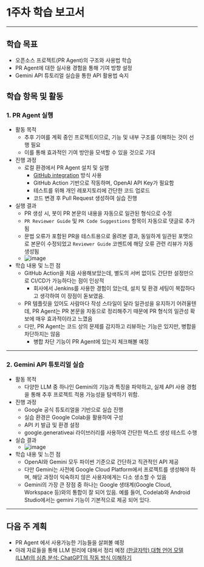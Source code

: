 # 1주차 학습 보고서

---

## 학습 목표

- 오픈소스 프로젝트(PR Agent)의 구조와 사용법 학습
- PR Agent에 대한 실사용 경험을 통해 기여 방향 설정
- Gemini API 튜토리얼 실습을 통한 API 활용법 숙지

## 학습 항목 및 활동

### 1. PR Agent 실행

- 활동 목적
    - 추후 기여를 계획 중인 프로젝트이므로, 기능 및 내부 구조를 이해하는 것이 선행 필요
    - 이를 통해 효과적인 기여 방안을 모색할 수 있을 것으로 기대
- 진행 과정
    - 로컬 환경에서 PR Agent 설치 및 실행
        - [GitHub integration](https://qodo-merge-docs.qodo.ai/installation/github/) 방식 사용
        - GitHub Action 기반으로 작동하며, OpenAI API Key가 필요함
        - 테스트를 위해 개인 레포지토리에 간단한 코드 업로드
        - 코드 변경 후 Pull Request 생성하여 실습 진행
- 실행 결과
    - PR 생성 시, 봇이 PR 본문의 내용을 자동으로 일관된 형식으로 수정
    - `PR Reviewer Guide` 및 `PR Code Suggestions` 항목이 자동으로 댓글로 추가됨
    - 문법 오류가 포함된 PR을 테스트용으로 올려본 결과, 동일하게 일관된 포맷으로 본문이 수정되었고 `Reviewer Guide` 코멘트에 해당 오류 관련 리뷰가 자동 생성됨
    - ![image](https://github.com/user-attachments/assets/cff9d845-9a53-4ad7-8cfd-430cf38e013e)
- 학습 내용 및 느낀 점
    - GitHub Action을 처음 사용해보았는데, 별도의 서버 없이도 간단한 설정만으로 CI/CD가 가능하다는 점이 인상적
        - 회사에서 Jenkins를 사용한 경험이 았는데, 설치 및 환경 세팅이 복잡하다고 생각하여 이 장점이 돋보였음.
    - PR 템플릿을 있어도 사람마다 작성 스타일이 달라 일관성을 유지하기 어려울텐데, PR Agent는 PR 본문을 자동으로 정리해주기 때문에 PR 형식의 일관성 확보에 매우 효과적이라고 느꼈음
    - 다만, PR Agent는 코드 상의 문제를 감지하고 리뷰하는 기능은 있지만, 병합을 차단하지는 않음
        - 병합 차단 기능이 PR Agent에 있는지 체크해볼 예정
---
### 2. Gemini API 튜토리얼 실습
- 활동 목적
    - 다양한 LLM 중 하나인 Gemini의 기능과 특징을 파악하고, 실제 API 사용 경험을 통해 추후 프로젝트 적용 가능성을 탐색하기 위함.
- 진행 과정
    - Google 공식 튜토리얼을 기반으로 실습 진행
    - 실습 환경은 Google Colab을 활용하여 구성
    - API 키 발급 및 환경 설정
    - google.generativeai 라이브러리를 사용하여 간단한 텍스트 생성 테스트 수행
- 실습 결과
    - ![image](https://github.com/user-attachments/assets/c64e8289-bc5d-4bbd-8274-a33e3dbf643c)
- 학습 내용 및 느낀 점
    - OpenAI와 Gemini 모두 파이썬 기준으로 간단하고 직관적인 API 제공
    - 다만 Gemini는 사전에 Google Cloud Platform에서 프로젝트를 생성해야 하며, 해당 과정이 익숙하지 않은 사용자에게는 다소 생소할 수 있음
    - Gemini의 가장 큰 장점 중 하나는 Google 생태계(Google Cloud, Workspace 등)와의 통합이 잘 되어 있음. 예를 들어, Codelab와 Android Studio에서는 gemini 기능이 기본적으로 제공 되어 있다.
---
## 다음 주 계획
- PR Agent 에서 사용가능한 기능들을 살펴볼 예정
- 아래 자료들을 통해 LLM 원리에 대해서 정리 예정
    [(한글자막) 대형 언어 모델(LLM)의 심층 분석: ChatGPT의 작동 방식 이해하기](https://www.youtube.com/watch?v=6PTCwRRUHjE)
